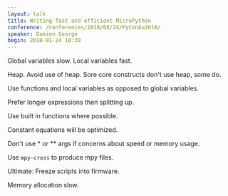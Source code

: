 ```yaml
---
layout: talk
title: Writing fast and efficient MicroPython
conference: /conferences/2018/08/24/PyConAu2018/
speaker: Damien George
begin: 2018-01-24 10:30
---
```


Global variables slow.
Local variables fast.

Heap. Avoid use of heap. Sore core constructs don't use heap, some do.

Use functions and local variables as opposed to global variables.

Prefer longer expressions then splitting up.

Use built in functions where possible.

Constant equations will be optimized.

Don't use * or ** args if concerns about speed or memory usage.

Use ``mpy-cross`` to produce mpy files.

Ultimate: Freeze scripts into firmware.

Memory allocation slow.
